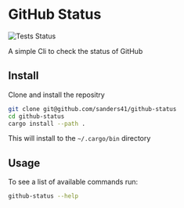 # GitHub Status

![Tests Status](https://github.com/sanders41/github-status/workflows/Testing/badge.svg?branch=main&event=push)

A simple Cli to check the status of GitHub

## Install

Clone and install the repositry

```sh
git clone git@github.com/sanders41/github-status
cd github-status
cargo install --path .
```

This will install to the `~/.cargo/bin` directory


## Usage

To see a list of available commands run:

```sh
github-status --help
```
